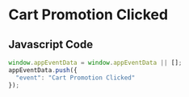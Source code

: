 # Cart Promotion Clicked

### 

## Javascript Code
```js
window.appEventData = window.appEventData || [];
appEventData.push({
  "event": "Cart Promotion Clicked"
});
```







